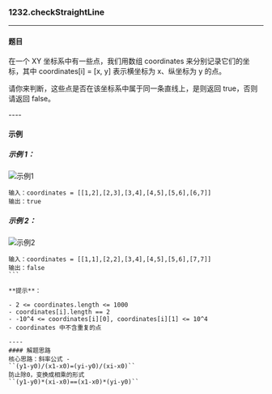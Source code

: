 ### 1232.checkStraightLine
----
#### 题目
在一个 XY 坐标系中有一些点，我们用数组 coordinates 来分别记录它们的坐标，其中 coordinates[i] = [x, y] 表示横坐标为 x、纵坐标为 y 的点。

请你来判断，这些点是否在该坐标系中属于同一条直线上，是则返回 true，否则请返回 false。

---- 
#### 示例

##### 示例 1：

![示例1](https://assets.leetcode-cn.com/aliyun-lc-upload/uploads/2019/10/19/untitled-diagram-2.jpg)

```
输入：coordinates = [[1,2],[2,3],[3,4],[4,5],[5,6],[6,7]]
输出：true
```

##### 示例 2：

![示例2](https://assets.leetcode-cn.com/aliyun-lc-upload/uploads/2019/10/19/untitled-diagram-1.jpg)
```
输入：coordinates = [[1,1],[2,2],[3,4],[4,5],[5,6],[7,7]]
输出：false
``` 

**提示**：

- 2 <= coordinates.length <= 1000
- coordinates[i].length == 2
- -10^4 <= coordinates[i][0], coordinates[i][1] <= 10^4
- coordinates 中不含重复的点

----
#### 解题思路
核心思路：斜率公式 - 
``(y1-y0)/(x1-x0)=(yi-y0)/(xi-x0)``
防止除0，变换成相乘的形式
``(y1-y0)*(xi-x0)==(x1-x0)*(yi-y0)`` 